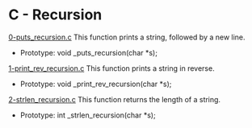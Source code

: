 # C - Recursion

[0-puts_recursion.c](./0-puts_recursion.c)
This function prints a string, followed by a new line.

- Prototype: void \_puts_recursion(char \*s);

[1-print_rev_recursion.c](./1-print_rev_recursion.c)
This function prints a string in reverse.

- Prototype: void \_print_rev_recursion(char \*s);

[2-strlen_recursion.c](./2-strlen_recursion.c)
This function returns the length of a string.

- Prototype: int \_strlen_recursion(char \*s);
